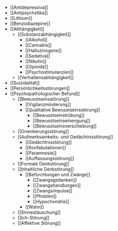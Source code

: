 - [[Antidepressiva]]
- [[Antipsychotika]]
- [[Lithium]]
- [[Benzodiazepine]]
- [[Abhängigkeit]]
	- [[Substanzabhängigkeit]]
		- [[Alkohol]]
		- [[Cannabis]]
		- [[Halluzinogene]]
		- [[Sedativa]]
		- [[Nikotin]]
		- [[Opioide]]
		- [[Psychostimulanzien]]
	- [[Verhaltensabhängigkeit]]
- [[Suizidalität]]
- [[Persönlichkeitsstörungen]]
- [[Psychopathologischer Befund]]
	- [[Bewusstseinsstörung]]
		- [[Vigilanzminderung]]
		- [[Qualitative Bewusstseinsstörung]]
			- [[Bewusstseinstrübung]]
			- [[Bewusstseinseinengung]]
			- [[Bewusstseinsverschiebung]]
	- [[Orientierungsstörung]]
	- [[Aufmerksamkeits- und Gedächtnisstörung]]
		- [[Gedächtnisstörung]]
		- [[Konfabulationen]]
		- [[Paramnesie]]
		- [[Auffassungsstörung]]
	- [[Formale Denkstörung]]
	- [[Inhaltliche Denkstörung]]
		- [[Befürchtungen und Zwänge]]
			- [[Zwangsgedanken]]
			- [[Zwangshandlungen]]
			- [[Zwangsimpulse]]
			- [[Phobien]]
			- [[Hypochondrie]]
		- [[Wahn]]
	- [[Sinnestäuschung]]
	- [[Ich-Störung]]
	- [[Affektive Störung]]